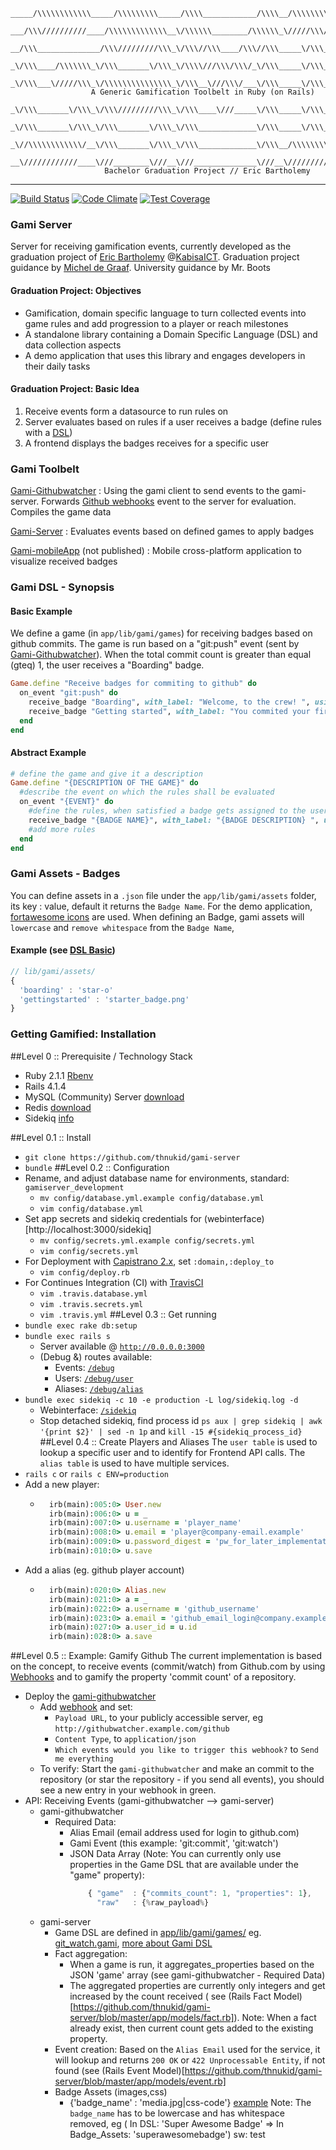 
```
_____/\\\\\\\\\\\\_____/\\\\\\\\\_____/\\\\____________/\\\\__/\\\\\\\\\\\_        
 ___/\\\//////////____/\\\\\\\\\\\\\__\/\\\\\\________/\\\\\\_\/////\\\///__       
  __/\\\______________/\\\/////////\\\_\/\\\//\\\____/\\\//\\\_____\/\\\_____      
   _\/\\\____/\\\\\\\_\/\\\_______\/\\\_\/\\\\///\\\/\\\/_\/\\\_____\/\\\_____     
    _\/\\\___\/////\\\_\/\\\\\\\\\\\\\\\_\/\\\__\///\\\/___\/\\\_____\/\\\_____    
                  A Generic Gamification Toolbelt in Ruby (on Rails)
       _\/\\\_______\/\\\_\/\\\/////////\\\_\/\\\____\///_____\/\\\_____\/\\\_____   
        _\/\\\_______\/\\\_\/\\\_______\/\\\_\/\\\_____________\/\\\_____\/\\\_____  
         _\//\\\\\\\\\\\\/__\/\\\_______\/\\\_\/\\\_____________\/\\\__/\\\\\\\\\\\_ 
          __\////////////____\///________\///__\///______________\///__\///////////__
                     Bachelor Graduation Project // Eric Bartholemy
```
-----
[![Build Status](https://travis-ci.org/thnukid/gami-server.svg)](https://travis-ci.org/thnukid/gami-server)
[![Code Climate](https://codeclimate.com/github/thnukid/gami-server/badges/gpa.svg)](https://codeclimate.com/github/thnukid/gami-server)
[![Test Coverage](https://codeclimate.com/github/thnukid/gami-server/badges/coverage.svg)](https://codeclimate.com/github/thnukid/gami-server)
### Gami Server
Server for receiving gamification events, currently developed as the graduation
project of [Eric Bartholemy](https://github.com/thnukid) @[KabisaICT](https://github.com/kabisaict). 
Graduation project guidance by [Michel de Graaf](https://github.com/michel).
University guidance by Mr. Boots

#### Graduation Project: Objectives
* Gamification, domain specific language to turn collected events into game rules and add progression to a player or reach milestones
* A stand­alone library containing a Domain Specific Language (DSL) and data collection aspects
* A demo application that uses this library and engages developers in their daily tasks

#### Graduation Project: Basic Idea
1. Receive events form a datasource to run rules on
2. Server evaluates based on rules if a user receives a badge (define rules with a [DSL](#basic-example))
3. A frontend displays the badges receives for a specific user

### Gami Toolbelt
[Gami-Githubwatcher](https://github.com/thnukid/gami-githubwatcher) :
Using the gami client to send events to the gami-server. Forwards [Github webhooks](https://developer.github.com/webhooks/) 
event to the server for evaluation. Compiles the game data

[Gami-Server](https://github.com/thnukid/gami-server) : Evaluates events
based on defined games to apply badges

[Gami-mobileApp](#) (not published) : Mobile cross-platform application
to visualize received badges

### Gami DSL - Synopsis
#### Basic Example
We define a game (in `app/lib/gami/games`) for receiving badges based on github commits. The game is run based on a "git:push" event (sent by [Gami-Githubwatcher](https://github.com/thunkid/gami-githubwatcher)).
 When the total commit count is greater than equal (gteq) 1, the user receives a "Boarding" badge.
```ruby
Game.define "Receive badges for commiting to github" do
  on_event "git:push" do
    receive_badge "Boarding", with_label: "Welcome, to the crew! ", using_property: "commit" ,gteq: 1
    receive_badge "Getting started", with_label: "You commited your first 10 commits, keep it up!", using_property: "commit" , gteq: 10
  end
end
```
#### Abstract Example
```ruby
# define the game and give it a description
Game.define "{DESCRIPTION OF THE GAME}" do
  #describe the event on which the rules shall be evaluated
  on_event "{EVENT}" do
    #define the rules, when satisfied a badge gets assigned to the user
    receive_badge "{BADGE NAME}", with_label: "{BADGE DESCRIPTION} ", using_property: "{EVENT DATA TO EVALUATE CONDITION AGAINST}" , gteq: {CONDITION} 
    #add more rules
  end
end
```
### Gami Assets - Badges
You can define assets in a `.json` file under the `app/lib/gami/assets` folder, its key : value, default it returns the `Badge Name`. For the demo application, [fortawesome icons](http://fortawesome.github.io/Font-Awesome/)
are used. When defining an Badge, gami assets will `lowercase` and `remove whitespace` from the `Badge Name`,
#### Example (see [DSL Basic](#basic-example))
```javascript
// lib/gami/assets/
{
  'boarding' : 'star-o'
  'gettingstarted' : 'starter_badge.png'
}
```
### Getting Gamified: Installation

##Level 0 :: Prerequisite / Technology Stack
* Ruby 2.1.1 [Rbenv](https://github.com/sstephenson/rbenv)
* Rails 4.1.4
* MySQL (Community) Server [download](http://dev.mysql.com/downloads/mysql/)
* Redis [download](http://redis.io/download)
* Sidekiq [info](https://github.com/mperham/sidekiq)

##Level 0.1 :: Install
* `git clone https://github.com/thnukid/gami-server`
* `bundle`
##Level 0.2 :: Configuration
* Rename, and adjust database name for environments, standard: `gamiserver_development`
  * `mv config/database.yml.example config/database.yml` 
  * `vim config/database.yml` 
* Set app secrets and sidekiq credentials for
  (webinterface)[http://localhost:3000/sidekiq]
  * `mv config/secrets.yml.example config/secrets.yml` 
  * `vim config/secrets.yml` 
* For Deployment with [Capistrano 2.x](http://capistranorb.com/), set  `:domain,:deploy_to`
  * `vim config/deploy.rb`
* For Continues Integration (CI) with [TravisCI](https://travis-ci.org/)
  * `vim .travis.database.yml`
  * `vim .travis.secrets.yml`
  * `vim .travis.yml`
##Level 0.3 :: Get running
* `bundle exec rake db:setup`
* `bundle exec rails s` 
  * Server available @ [`http://0.0.0.0:3000`](http://0.0.0.0:3000)
  * (Debug &) routes available: 
    * Events: [`/debug`](http://0.0.0.0:3000/debug)
    * Users: [`/debug/user`](http://0.0.0.0:3000/debug/user) 
    * Aliases: [`/debug/alias`](http://0.0.0.0:3000/debug/alias) 
* `bundle exec sidekiq -c 10 -e production -L log/sidekiq.log -d`
  * Webinterface: [`/sidekiq`](http://0.0.0.0:3000/sidekiq) 
  * Stop detached sidekiq, find process id `ps aux | grep sidekiq | awk '{print $2}' | sed -n 1p` and `kill -15 #{sidekiq_process_id}`
##Level 0.4 :: Create Players and Aliases
The `user table` is used to lookup a specific user and to identify for Frontend API calls. The
`alias table` is used to have multiple services.
* `rails c` or `rails c ENV=production`
* Add a new player: 
  * ```ruby
      irb(main):005:0> User.new
      irb(main):006:0> u = _
      irb(main):007:0> u.username = 'player_name'
      irb(main):008:0> u.email = 'player@company-email.example'
      irb(main):009:0> u.password_digest = 'pw_for_later_implementation'
      irb(main):010:0> u.save
    ```
* Add a alias (eg. github player account)
  * ```ruby
      irb(main):020:0> Alias.new
      irb(main):021:0> a = _
      irb(main):022:0> a.username = 'github_username'
      irb(main):023:0> a.email = 'github_email_login@company.example'
      irb(main):027:0> a.user_id = u.id
      irb(main):028:0> a.save
    ```
##Level 0.5 :: Example: Gamify Github
The current implementation is based on the concept, to receive events (commit/watch)
from Github.com by using
[Webhooks](https://developer.github.com/webhooks/) and to gamify the property 'commit count' of a
repository.
* Deploy the [gami-githubwatcher](https://github.com/thnukid/gami-githubwatcher)
  * Add [webhook](/settings/hooks/new) and set:
    * `Payload URL`, to your publicly accessible server, eg `http://githubwatcher.example.com/github`
    * `Content Type`, to `application/json`
    * `Which events would you like to trigger this webhook?` to `Send me everything`
  * To verify: Start the `gami-githubwatcher` and make an commit to the
    repository (or star the repository - if you send all events), you should see a new entry in your webhook in green. 
* API: Receiving Events (gami-githubwatcher --> gami-server)
  * gami-githubwatcher
    * Required Data:
      * Alias Email (email address used for login to github.com)
      * Gami Event (this example: 'git:commit', 'git:watch')
      * JSON Data Array (Note: You can currently only use properties in the Game DSL
        that are available under the "game" property):
        ```javascript
            { "game"  : {"commits_count": 1, "properties": 1},
              "raw"   : {%raw_payload%}
        ```
  * gami-server 
    * Game DSL are defined in 
      [app/lib/gami/games/](https://github.com/thnukid/gami-server/tree/master/app/lib/gami/games) eg. 
      [git_watch.gami](https://github.com/thnukid/gami-server/blob/master/app/lib/gami/games/git_push.gami), 
        [more about Gami DSL](#basic-example)
     * Fact aggregation:
       * When a game is run, it aggregates_properties based on the JSON 'game' array (see gami-githubwatcher - Required Data)
       * The aggregated properties are currently only integers and get
          increased by the count received ( see (Rails Fact Model)[https://github.com/thnukid/gami-server/blob/master/app/models/fact.rb]).
          Note: When a fact already exist, then current count gets added to the existing property.
      * Event creation:
        Based on the `Alias Email` used for the service, it will lookup and returns 
        `200 OK` or `422 Unprocessable Entity`, if not found (see (Rails Event Model)[https://github.com/thnukid/gami-server/blob/master/app/models/event.rb]
     * Badge Assets (images,css)
       * {'badge_name' : 'media.jpg|css-code'} [example](https://github.com/thnukid/gami-server/blob/master/app/lib/gami/assets/fortawesome-badges.json)
         Note: The `badge_name` has to be lowercase and has whitespace removed, eg ( In DSL: 'Super Awesome Badge' => In Badge_Assets: 'superawesomebadge')
sw:
test
